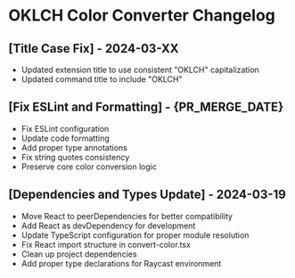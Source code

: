 # OKLCH Color Converter Changelog

## [Title Case Fix] - 2024-03-XX
- Updated extension title to use consistent "OKLCH" capitalization
- Updated command title to include "OKLCH"

## [Fix ESLint and Formatting] - {PR_MERGE_DATE}

- Fix ESLint configuration
- Update code formatting
- Add proper type annotations
- Fix string quotes consistency
- Preserve core color conversion logic 

## [Dependencies and Types Update] - 2024-03-19

- Move React to peerDependencies for better compatibility
- Add React as devDependency for development
- Update TypeScript configuration for proper module resolution
- Fix React import structure in convert-color.tsx
- Clean up project dependencies
- Add proper type declarations for Raycast environment 